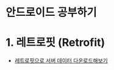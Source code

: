 # 안드로이드 공부하기

# 1. 레트로핏 (Retrofit)

 - [레트로핏으로 서버 데이터 다운로드해보기](http://github.com/pleasantlife/SayHelloToAndroid/tree/master/RetrofitPractice)